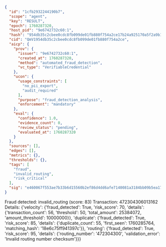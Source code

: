 ```json
{
  "id": "1cfb2932244190b7",
  "scope": "agent",
  "key": "RESULT",
  "epoch": 1760287320,
  "host_pid": "9e6742732c60:1",
  "hash": "954db35c2cbee0cdc8fb099de01fb880f754a2ce17b24a925170a5f2a9b18b33",
  "cid": "QmV1954db35c2cbee0cdc8fb099de01fb880f754a2ce",
  "aicp": {
    "prov": {
      "issuer": "9e6742732c60:1",
      "created_at": 1760287320,
      "method": "automated_fraud_detection",
      "vc_type": "VerifiableCredential"
    },
    "ucon": {
      "usage_constraints": [
        "no_pii_export",
        "audit_required"
      ],
      "purpose": "fraud_detection_analysis",
      "enforcement": "mandatory"
    },
    "eval": {
      "confidence": 1.0,
      "evidence_count": 0,
      "review_status": "pending",
      "evaluated_at": 1760287320
    }
  },
  "sources": [],
  "edges": [],
  "metrics": {},
  "thresholds": {},
  "tags": [
    "fraud",
    "invalid_routing",
    "risk_critical"
  ],
  "sig": "e460067f553ae7b33b6d15560b2ef86d4dd6afe7140081a3184bb09b5ea176ec"
}
```

Fraud detected: invalid_routing (score: 83)
Transaction: 472304306013162
Details: {'velocity': {'fraud_detected': True, 'risk_score': 70, 'details': {'transaction_count': 56, 'threshold': 50, 'total_amount': 25384072, 'amount_threshold': 10000000}}, 'duplicate': {'fraud_detected': True, 'risk_score': 85, 'details': {'duplicate_count': 55, 'first_seen': 1760285764, 'matching_hash': '18e6c75ff941397c'}}, 'routing': {'fraud_detected': True, 'risk_score': 95, 'details': {'routing_number': '472304300', 'validation_error': 'Invalid routing number checksum'}}}